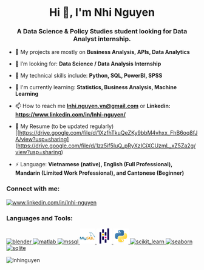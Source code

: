 
<h1 align="center">Hi 👋, I'm Nhi Nguyen</h1>
<h3 align="center">A Data Science & Policy Studies student looking for Data Analyst internship.</h3>

- 🔭 My projects are mostly on **Business Analysis, APIs, Data Analytics**

- 🤝 I’m looking for: **Data Science / Data Analysis Internship**

- 🌱 My technical skills include: **Python, SQL, PowerBI, SPSS**

- 🌱 I'm currently learning: **Statistics, Business Analysis, Machine Learning**

- 📫 How to reach me **lnhi.nguyen.vn@gmail.com** or **Linkedin: https://www.linkedin.com/in/lnhi-nguyen/** 

- 📄 My Resume (to be updated regularly) [[https://drive.google.com/file/d/1XzfhTkuQeZKy9bbM4vhxx_FhB6oq8fJA/view?usp=sharing] (https://drive.google.com/file/d/1zz5if5IuQ_pRyXzICiXCUzmL_xZ5Za2g/view?usp=sharing)

- ⚡ Language: **Vietnamese (native), English (Full Professional), Mandarin (Limited Work Professional), and Cantonese (Beginner)**

<h3 align="left">Connect with me:</h3>
<p align="left">
<a href="https://linkedin.com/in/www.linkedin.com/in/lnhi-nguyen" target="blank"><img align="center" src="https://raw.githubusercontent.com/rahuldkjain/github-profile-readme-generator/master/src/images/icons/Social/linked-in-alt.svg" alt="www.linkedin.com/in/lnhi-nguyen" height="30" width="40" /></a>
</p>

<h3 align="left">Languages and Tools:</h3>
<p align="left"> <a href="https://www.blender.org/" target="_blank" rel="noreferrer"> <img src="https://download.blender.org/branding/community/blender_community_badge_white.svg" alt="blender" width="40" height="40"/> </a> <a href="https://www.mathworks.com/" target="_blank" rel="noreferrer"> <img src="https://upload.wikimedia.org/wikipedia/commons/2/21/Matlab_Logo.png" alt="matlab" width="40" height="40"/> </a> <a href="https://www.microsoft.com/en-us/sql-server" target="_blank" rel="noreferrer"> <img src="https://www.svgrepo.com/show/303229/microsoft-sql-server-logo.svg" alt="mssql" width="40" height="40"/> </a> <a href="https://www.mysql.com/" target="_blank" rel="noreferrer"> <img src="https://raw.githubusercontent.com/devicons/devicon/master/icons/mysql/mysql-original-wordmark.svg" alt="mysql" width="40" height="40"/> </a> <a href="https://pandas.pydata.org/" target="_blank" rel="noreferrer"> <img src="https://raw.githubusercontent.com/devicons/devicon/2ae2a900d2f041da66e950e4d48052658d850630/icons/pandas/pandas-original.svg" alt="pandas" width="40" height="40"/> </a> <a href="https://www.python.org" target="_blank" rel="noreferrer"> <img src="https://raw.githubusercontent.com/devicons/devicon/master/icons/python/python-original.svg" alt="python" width="40" height="40"/> </a> <a href="https://scikit-learn.org/" target="_blank" rel="noreferrer"> <img src="https://upload.wikimedia.org/wikipedia/commons/0/05/Scikit_learn_logo_small.svg" alt="scikit_learn" width="40" height="40"/> </a> <a href="https://seaborn.pydata.org/" target="_blank" rel="noreferrer"> <img src="https://seaborn.pydata.org/_images/logo-mark-lightbg.svg" alt="seaborn" width="40" height="40"/> </a> <a href="https://www.sqlite.org/" target="_blank" rel="noreferrer"> <img src="https://www.vectorlogo.zone/logos/sqlite/sqlite-icon.svg" alt="sqlite" width="40" height="40"/> </a> </p>

<p><img align="center" src="https://github-readme-stats.vercel.app/api/top-langs?username=lnhinguyen&show_icons=true&locale=en&layout=compact" alt="lnhinguyen" /></p>
